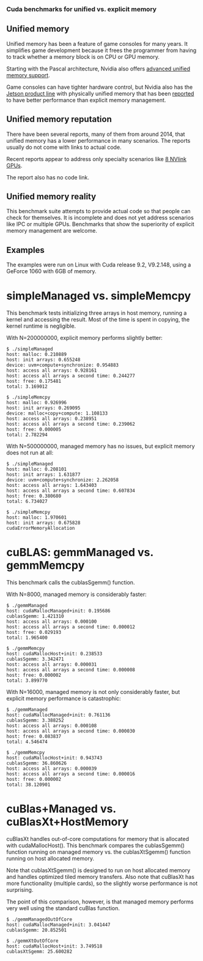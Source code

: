 
### Cuda benchmarks for unified vs. explicit memory


## Unified memory

Unified memory has been a feature of game consoles for many years. It simplifies game development because it frees the programmer from having to track whether a memory block is on CPU or GPU memory.


Starting with the Pascal architecture, Nvidia also offers [advanced unified memory support](https://devblogs.nvidia.com/unified-memory-cuda-beginners/).


Game consoles can have tighter hardware control, but Nvidia also has the [Jetson product line](https://en.wikipedia.org/wiki/Nvidia_Jetson) with physically unified memory that has been [reported](https://devtalk.nvidia.com/default/topic/1029853/does-unified-memory-and-zero-copy-always-better-than-cudamemcpy-/) to have better performance than explicit memory management.


## Unified memory reputation

There have been several reports, many of them from around 2014, that unified memory has a lower performance in many scenarios. The reports usually do not come with links to actual code.

Recent reports appear to address only specialty scenarios like [8 NVlink GPUs](https://devtalk.nvidia.com/default/topic/1029706/cuda-programming-and-performance/partial-fail-of-peer-access-in-8-volta-gpu-instance-p3-16xlarge-on-aws-gt-huge-slowdown-/).

The report also has no code link.



## Unified memory reality

This benchmark suite attempts to provide actual code so that people can check for themselves. It is incomplete and does not yet address scenarios like IPC or multiple GPUs. Benchmarks that show the superiority of explicit memory management are welcome.


## Examples

The examples were run on Linux with Cuda release 9.2, V9.2.148, using a GeForce 1060 with 6GB of memory.

# simpleManaged vs. simpleMemcpy

This benchmark tests initializing three arrays in host memory, running a kernel and accessing the result. Most of the time is spent in copying, the kernel runtime is negligible.

With N=200000000, explicit memory performs slightly better:


```
$ ./simpleManaged 
host: malloc: 0.210889
host: init arrays: 0.655248
device: uvm+compute+synchronize: 0.954883
host: access all arrays: 0.928161
host: access all arrays a second time: 0.244277
host: free: 0.175481
total: 3.169012

$ ./simpleMemcpy 
host: malloc: 0.926996
host: init arrays: 0.269095
device: malloc+copy+compute: 1.108133
host: access all arrays: 0.238951
host: access all arrays a second time: 0.239062
host: free: 0.000005
total: 2.782294
```

With N=500000000, managed memory has no issues, but explicit memory does not run at all:


```
$ ./simpleManaged 
host: malloc: 0.208101
host: init arrays: 1.631877
device: uvm+compute+synchronize: 2.262058
host: access all arrays: 1.643403
host: access all arrays a second time: 0.607834
host: free: 0.380680
total: 6.734027

$ ./simpleMemcpy 
host: malloc: 1.970601
host: init arrays: 0.675828
cudaErrorMemoryAllocation

```

# cuBLAS: gemmManaged vs. gemmMemcpy

This benchmark calls the cublasSgemm() function.

With N=8000, managed memory is considerably faster:

```
$ ./gemmManaged
host: cudaMallocManaged+init: 0.195686
cublasSgemm: 1.421310
host: access all arrays: 0.000100
host: access all arrays a second time: 0.000012
host: free: 0.029193
total: 1.965400

$ ./gemmMemcpy 
host: cudaMallocHost+init: 0.238533
cublasSgemm: 3.342471
host: access all arrays: 0.000031
host: access all arrays a second time: 0.000008
host: free: 0.000002
total: 3.899770
```

With N=16000, managed memory is not only considerably faster, but explicit memory performance is catastrophic:

```
$ ./gemmManaged
host: cudaMallocManaged+init: 0.761136
cublasSgemm: 3.388252
host: access all arrays: 0.000108
host: access all arrays a second time: 0.000030
host: free: 0.083837
total: 4.546474

$ ./gemmMemcpy 
host: cudaMallocHost+init: 0.943743
cublasSgemm: 36.860626
host: access all arrays: 0.000039
host: access all arrays a second time: 0.000016
host: free: 0.000002
total: 38.120901
```


# cuBlas+Managed vs. cuBlasXt+HostMemory

cuBlasXt handles out-of-core computations for memory that is allocated with cudaMallocHost(). This benchmark compares the cublasSgemm() function running on managed memory vs. the cublasXtSgemm() function running on host allocated memory.

Note that cublasXtSgemm() is designed to run on host allocated memory and handles optimized tiled memory transfers. Also note that cuBlasXt has more functionality (multiple cards), so the slightly worse performance is not surprising.

The point of this comparison, however, is that managed memory performs very well using the standard cuBlas function.

```
$ ./gemmManagedOutOfCore 
host: cudaMallocManaged+init: 3.041447
cublasSgemm: 20.852501

$ ./gemmXtOutOfCore 
host: cudaMallocHost+init: 3.749518
cublasXtSgemm: 25.600282
```
